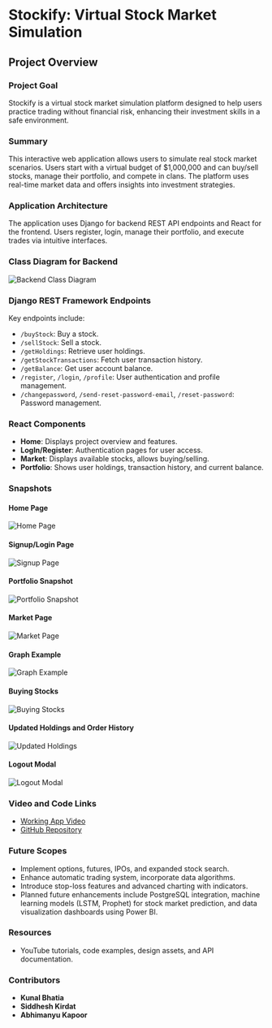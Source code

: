 # Stockify: Virtual Stock Market Simulation

## Project Overview

### Project Goal
Stockify is a virtual stock market simulation platform designed to help users practice trading without financial risk, enhancing their investment skills in a safe environment.

### Summary
This interactive web application allows users to simulate real stock market scenarios. Users start with a virtual budget of $1,000,000 and can buy/sell stocks, manage their portfolio, and compete in clans. The platform uses real-time market data and offers insights into investment strategies.

### Application Architecture
The application uses Django for backend REST API endpoints and React for the frontend. Users register, login, manage their portfolio, and execute trades via intuitive interfaces.

### Class Diagram for Backend
![Backend Class Diagram](https://user-images.githubusercontent.com/99636505/227787642-f676c20d-b577-4e00-8658-cd9bf40feba2.png)

### Django REST Framework Endpoints
Key endpoints include:
- `/buyStock`: Buy a stock.
- `/sellStock`: Sell a stock.
- `/getHoldings`: Retrieve user holdings.
- `/getStockTransactions`: Fetch user transaction history.
- `/getBalance`: Get user account balance.
- `/register`, `/login`, `/profile`: User authentication and profile management.
- `/changepassword`, `/send-reset-password-email`, `/reset-password`: Password management.

### React Components
- **Home**: Displays project overview and features.
- **LogIn/Register**: Authentication pages for user access.
- **Market**: Displays available stocks, allows buying/selling.
- **Portfolio**: Shows user holdings, transaction history, and current balance.

### Snapshots
#### Home Page
![Home Page](https://user-images.githubusercontent.com/99636505/227787373-ef2e20f5-8694-426a-a33b-ee6a5a1484a0.png)

#### Signup/Login Page
![Signup Page](https://user-images.githubusercontent.com/99636505/227787406-d4160929-ccee-4487-93ef-c28aae9f64c5.png)

#### Portfolio Snapshot
![Portfolio Snapshot](https://user-images.githubusercontent.com/99636505/227787458-53057a0c-b622-43d1-921f-f76a5f1d549c.png)

#### Market Page
![Market Page](https://user-images.githubusercontent.com/99636505/227787474-2490b24f-2802-4c40-b1b4-227200958e37.png)

#### Graph Example
![Graph Example](https://user-images.githubusercontent.com/99636505/227787502-cb15ed61-784c-400c-9f2c-d79d76dea702.png)

#### Buying Stocks
![Buying Stocks](https://user-images.githubusercontent.com/99636505/227787518-c6d6a4c5-459c-42d7-82d0-ac0475a0f6c5.png)

#### Updated Holdings and Order History
![Updated Holdings](https://user-images.githubusercontent.com/99636505/227787531-d9e7c34b-9412-4c0a-882f-44aa0d73272b.png)

#### Logout Modal
![Logout Modal](https://user-images.githubusercontent.com/99636505/227787588-71204b1d-f7b7-4bf4-abcc-3886100c571a.png)

### Video and Code Links
- [Working App Video](https://drive.google.com/file/d/10GITcb21ocsYPPB2Y8xurzsWG5ft8mpK/view?usp=share_link)
- [GitHub Repository](https://github.com/Stockify-Developers/Stockify)

### Future Scopes
- Implement options, futures, IPOs, and expanded stock search.
- Enhance automatic trading system, incorporate data algorithms.
- Introduce stop-loss features and advanced charting with indicators.
- Planned future enhancements include PostgreSQL integration, machine learning models (LSTM, Prophet) for stock market prediction, and data visualization dashboards using Power BI.

### Resources
- YouTube tutorials, code examples, design assets, and API documentation.

### Contributors
- **Kunal Bhatia**
- **Siddhesh Kirdat**
- **Abhimanyu Kapoor**

